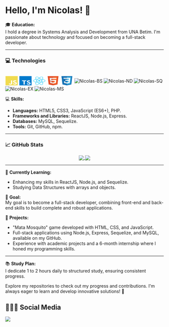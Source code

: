# Hello, I'm Nicolas! 👋

🎓 **Education:**  
I hold a degree in Systems Analysis and Development from UNA Betim. I'm passionate about technology and focused on becoming a full-stack developer.  <hr />

### 💻 Technologies 
<div style="display: inline_block"><br>
  <img align="center" alt="Nicolas-Js" height="30" width="40" src="https://raw.githubusercontent.com/devicons/devicon/master/icons/javascript/javascript-plain.svg">
  <img align="center" alt="Nicolas-Ts" height="30" width="40" src="https://raw.githubusercontent.com/devicons/devicon/master/icons/typescript/typescript-plain.svg">
  <img align="center" alt="Nicolas-React" height="30" width="40" src="https://raw.githubusercontent.com/devicons/devicon/master/icons/react/react-original.svg">
  <img align="center" alt="Nicolas-HTML" height="30" width="40" src="https://raw.githubusercontent.com/devicons/devicon/master/icons/html5/html5-original.svg">
  <img align="center" alt="Nicolas-CSS" height="30" width="40" src="https://raw.githubusercontent.com/devicons/devicon/master/icons/css3/css3-original.svg">
  <img align="center" alt="Nicolas-BS" height="30" width="40"  src="https://cdn.jsdelivr.net/gh/devicons/devicon@latest/icons/bootstrap/bootstrap-original-wordmark.svg" />     <img align="center" alt="Nicolas-ND" height="30" width="40" src="https://cdn.jsdelivr.net/gh/devicons/devicon@latest/icons/nodejs/nodejs-original-wordmark.svg" />
  <img align="center" alt="Nicolas-SQ" height="30" width="40" src="https://cdn.jsdelivr.net/gh/devicons/devicon@latest/icons/sequelize/sequelize-original.svg" />
  <img align="center" alt="Nicolas-EX" height="30" width="40" src="https://cdn.jsdelivr.net/gh/devicons/devicon@latest/icons/express/express-original.svg" />
  <img align="center" alt="Nicolas-MS" height="30" width="40"  src="https://cdn.jsdelivr.net/gh/devicons/devicon@latest/icons/mysql/mysql-original.svg" />
        
</div>

💻 **Skills:**  
- **Languages:** HTML5, CSS3, JavaScript (ES6+), PHP.  
- **Frameworks and Libraries:** ReactJS, Node.js, Express.  
- **Databases:** MySQL, Sequelize.  
- **Tools:** Git, GitHub, npm.
<hr />
  
 ### 📈 GitHub Stats
<p align=center>
  <a href="https://github.com/anuraghazra/github-readme-stats" title="Go to Source" target="_blank">
    <img height=165 align="center" src="https://github-readme-stats.vercel.app/api?username=nicolas-marques&show_icons=true&theme=react">
  </a>
  <a href="https://github.com/anuraghazra/github-readme-stats" target="_blank">
  <img height=165 align="center" src="https://github-readme-stats.vercel.app/api/top-langs/?username=nicolas-marques&layout=compact&theme=react" />
  </a>
</p>

<hr />

🌱 **Currently Learning:**  
- Enhancing my skills in ReactJS, Node.js, and Sequelize.  
- Studying Data Structures with arrays and objects.  

🚀 **Goal:**  
My goal is to become a full-stack developer, combining front-end and back-end skills to build complete and robust applications.  

📂 **Projects:**  
- "Mata Mosquito" game developed with HTML, CSS, and JavaScript.  
- Full-stack applications using Node.js, Express, Sequelize, and MySQL, available on my GitHub.  
- Experience with academic projects and a 6-month internship where I honed my programming skills.
 <hr />

📚 **Study Plan:**  
I dedicate 1 to 2 hours daily to structured study, ensuring consistent progress.  





<p> Explore my repositories to check out my progress and contributions. I'm always eager to learn and develop innovative solutions! 🚀</p> 
  
  ## 🧑🏾‍🚀 Social Media
 
<div> 
 <a height="30" width="40" href="https://www.linkedin.com/in/nicolas-marques-31a11816a" target="_blank"><img src="https://img.shields.io/badge/-LinkedIn-%230077B5?style=for-the-badge&logo=linkedin&logoColor=white" target="_blank"></a> 
  
</div>
